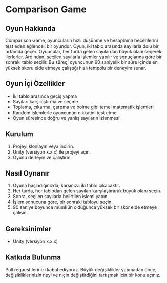 <!DOCTYPE html>
<html lang="en">
<head>
    <meta charset="UTF-8">
    <meta name="viewport" content="width=device-width, initial-scale=1.0">
   
</head>
<body>

<h1>Comparison Game</h1>

<h2>Oyun Hakkında</h2>
<p>Comparison Game, oyuncuların hızlı düşünme ve hesaplama becerilerini test eden eğlenceli bir oyundur. Oyun, iki tablo arasında sayılarla dolu bir ortamda geçer. Oyuncular, her turda gelen sayılardan büyük olanı seçerek ilerlerler. Ardından, seçilen sayılarla işlemler yapılır ve sonuçlarına göre bir sonraki tablo seçilir. Bu süreç, oyuncunun 90 saniyelik bir süre içinde en yüksek skoru elde etmeye çalıştığı hızlı tempolu bir deneyim sunar.</p>

<h2>Oyun İçi Özellikler</h2>
<ul>
    <li>İki tablo arasında geçiş yapma</li>
    <li>Sayıları karşılaştırma ve seçme</li>
    <li>Toplama, çıkarma, çarpma ve bölme gibi temel matematik işlemleri</li>
    <li>Random işlemlerle oyuncunun dikkatini test etme</li>
    <li>Oyun süresince doğru ve yanlış sayıların izlenmesi</li>
</ul>

<h2>Kurulum</h2>
<ol>
    <li>Projeyi klonlayın veya indirin.</li>
    <li>Unity (versiyon x.x.x) ile projeyi açın.</li>
    <li>Oyunu derleyin ve çalıştırın.</li>
</ol>

<h2>Nasıl Oynanır</h2>
<ol>
    <li>Oyuna başladığınızda, karşınıza iki tablo çıkacaktır.</li>
    <li>Her turda, her tablodan gelen sayıları karşılaştırarak büyük olanı seçin.</li>
    <li>Sonra, seçilen sayılarla belirtilen işlemi yapın.</li>
    <li>İşlem sonucuna göre, bir sonraki tabloyu seçin.</li>
    <li>90 saniye boyunca mümkün olduğunca yüksek bir skor elde etmeye çalışın.</li>
</ol>


<h2>Gereksinimler</h2>
<ul>
    <li>Unity (versiyon x.x.x)</li>
</ul>

<h2>Katkıda Bulunma</h2>
<p>Pull request'lerinizi kabul ediyoruz. Büyük değişiklikler yapmadan önce, değişikliklerinizin neyi ve niçin değiştirdiğini tartışmak için bir konu açınız.</p>



</body>
</html>
